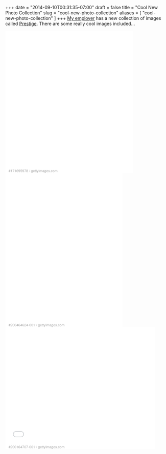+++
date = "2014-09-10T00:31:35-07:00"
draft = false
title = "Cool New Photo Collection"
slug = "cool-new-photo-collection"
aliases = [
	"cool-new-photo-collection"
]
+++
[My employer](http://gettyimages.com) has a new collection of images called [Prestige](http://www.gettyimages.com/prestige). There are some really cool images included...


<div style="background-color:#fff;display:inline-block;font-family:'Helvetica Neue',Arial,sans-serif;color:#a7a7a7;font-size:11px;width:100%;max-width:399px;min-width:300px;"><div style="overflow:hidden;position:relative;height:0;padding:107.769424% 0 0 0;width:100%;"><iframe src="//embed.gettyimages.com/embed/171695978?et=nvP-24o1QNxgPzHjxNDS1A&sig=kQ464akVSsuWiHS3VQi7-TkzyM773NuJk25AI4lhMII=" width="399" height="430" scrolling="no" frameborder="0" style="display:inline-block;position:absolute;top:0;left:0;width:100%;height:100%;"></iframe></div><p style="margin:0;"></p><div style="padding:0;margin:0 0 0 10px;text-align:left;"><a href="http://www.gettyimages.com/detail/171695978" target="_blank" style="color:#a7a7a7;text-decoration:none;font-weight:normal !important;border:none;display:inline-block;">#171695978</a> / <a href="http://www.gettyimages.com" target="_blank" style="color:#a7a7a7;text-decoration:none;font-weight:normal !important;border:none;display:inline-block;">gettyimages.com</a></div></div>


<div style="background-color:#fff;display:inline-block;font-family:'Helvetica Neue',Arial,sans-serif;color:#a7a7a7;font-size:11px;width:100%;max-width:367px;min-width:300px;"><div style="overflow:hidden;position:relative;height:0;padding:127.247956% 0 0 0;width:100%;"><iframe src="//embed.gettyimages.com/embed/200464624-001?et=qQlJHivpThpQL5RVOhdUOw&sig=75Mklug_Ah-unjDMOPHeSBpuyn_C5M1SU2pN_8yOFdU=" width="367" height="467" scrolling="no" frameborder="0" style="display:inline-block;position:absolute;top:0;left:0;width:100%;height:100%;"></iframe></div><p style="margin:0;"></p><div style="padding:0;margin:0 0 0 10px;text-align:left;"><a href="http://www.gettyimages.com/detail/200464624-001" target="_blank" style="color:#a7a7a7;text-decoration:none;font-weight:normal !important;border:none;display:inline-block;">#200464624-001</a> / <a href="http://www.gettyimages.com" target="_blank" style="color:#a7a7a7;text-decoration:none;font-weight:normal !important;border:none;display:inline-block;">gettyimages.com</a></div></div>


<div style="background-color:#fff;display:inline-block;font-family:'Helvetica Neue',Arial,sans-serif;color:#a7a7a7;font-size:11px;width:100%;max-width:468px;min-width:300px;"><div style="overflow:hidden;position:relative;height:0;padding:78.205128% 0 0 0;width:100%;"><iframe src="//embed.gettyimages.com/embed/200164707-001?et=Q6pISrgTQ9FID8K4H4GBag&sig=V1dQE-BR33lMozrpDDd1aULS93mRtBjZgPpNaZZfOak=" width="468" height="366" scrolling="no" frameborder="0" style="display:inline-block;position:absolute;top:0;left:0;width:100%;height:100%;"></iframe></div><p style="margin:0;"></p><div style="padding:0;margin:0 0 0 10px;text-align:left;"><a href="http://www.gettyimages.com/detail/200164707-001" target="_blank" style="color:#a7a7a7;text-decoration:none;font-weight:normal !important;border:none;display:inline-block;">#200164707-001</a> / <a href="http://www.gettyimages.com" target="_blank" style="color:#a7a7a7;text-decoration:none;font-weight:normal !important;border:none;display:inline-block;">gettyimages.com</a></div></div>


